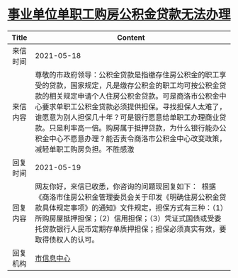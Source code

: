 # <a href="http://www.shangluo.gov.cn/zmhd/ldxxxx.jsp?urltype=leadermail.LeaderMailContentUrl&wbtreeid=1112&leadermailid=7267">事业单位单职工购房公积金贷款无法办理</a>
|Title|Content|
|:---:|---|
|来信时间|2021-05-18|
|来信内容|尊敬的市政府领导：公积金贷款是指缴存住房公积金的职工享受的贷款，国家规定，凡是缴存公积金的职工均可按公积金贷款的相关规定申请个人住房公积金贷款。可是商洛市公积金中心要求单职工公积金贷款必须提供担保。寻找担保人太难了，谁愿意为别人担保几十年？可是银行愿意给单职工办理商业贷款。只是利率高一倍。购房属于抵押贷款，为什么银行能办公积金中心不愿意办理？能否责令商洛市公积金中心改变政策，减轻单职工购房负担。不胜感激|
|回复时间|2021-05-19|
|回复内容|网友你好，来信已收悉，你咨询的问题现回复如下：  根据《商洛市住房公积金管理委员会关于印发《明确住房公积金贷款具体规定事项》的通知》文件规定，担保方式有三种：（1）所购房屋抵押担保；（2）信用担保；（3）凭证式国债或受委托贷款银行人民币定期存单质押担保；担保必须真实有效，要取得债权人的认可。|
|回复机构|<a href="../../categories/agencies/市信息中心.md">市信息中心</a>|
